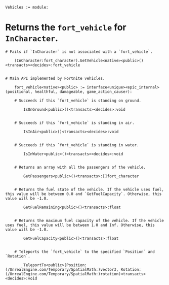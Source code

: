 
```verse
Vehicles := module:

```
# Returns the `fort_vehicle` for `InCharacter`.
    # Fails if `InCharacter` is not associated with a `fort_vehicle`.

```verse
    (InCharacter:fort_character).GetVehicle<native><public>()<transacts><decides>:fort_vehicle


```
    # Main API implemented by Fortnite vehicles.

```verse
    fort_vehicle<native><public> := interface<unique><epic_internal>(positional, healthful, damageable, game_action_causer):

```
        # Succeeds if this `fort_vehicle` is standing on ground.

```verse
        IsOnGround<public>()<transacts><decides>:void


```
        # Succeeds if this `fort_vehicle` is standing in air.

```verse
        IsInAir<public>()<transacts><decides>:void


```
        # Succeeds if this `fort_vehicle` is standing in water.

```verse
        IsInWater<public>()<transacts><decides>:void


```
        # Returns an array with all the passengers of the vehicle.

```verse
        GetPassengers<public>()<transacts>:[]fort_character


```
        # Returns the fuel state of the vehicle. If the vehicle uses fuel, this value will be between 0.0 and `GetFuelCapacity`. Otherwise, this value will be -1.0.

```verse
        GetFuelRemaining<public>()<transacts>:float


```
        # Returns the maximum fuel capacity of the vehicle. If the vehicle uses fuel, this value will be between 1.0 and Inf. Otherwise, this value will be -1.0.

```verse
        GetFuelCapacity<public>()<transacts>:float


```
        # Teleports the `fort_vehicle` to the specified `Position` and `Rotation`.

```verse
        TeleportTo<public>(Position:(/UnrealEngine.com/Temporary/SpatialMath:)vector3, Rotation:(/UnrealEngine.com/Temporary/SpatialMath:)rotation)<transacts><decides>:void


```
